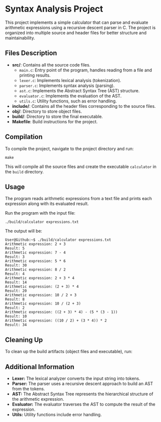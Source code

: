 # Syntax Analysis Project

This project implements a simple calculator that can parse and evaluate arithmetic expressions using a recursive descent parser in C. The project is organized into multiple source and header files for better structure and maintainability.

## Files Description

- **src/**: Contains all the source code files.
  - `main.c`: Entry point of the program, handles reading from a file and printing results.
  - `lexer.c`: Implements lexical analysis (tokenization).
  - `parser.c`: Implements syntax analysis (parsing).
  - `ast.c`: Implements the Abstract Syntax Tree (AST) structure.
  - `evaluator.c`: Implements the evaluation of the AST.
  - `utils.c`: Utility functions, such as error handling.
- **include/**: Contains all the header files corresponding to the source files.
- **obj/**: Directory to store object files.
- **build/**: Directory to store the final executable.
- **Makefile**: Build instructions for the project.

## Compilation

To compile the project, navigate to the project directory and run:

```console
make
```

This will compile all the source files and create the executable `calculator` in the `build` directory.

## Usage
The program reads arithmetic expressions from a text file and prints each expression along with its evaluated result.

Run the program with the input file:

```console
./build/calculator expressions.txt
```
The output will be:

```console
User@Github:~$ ./build/calculator expressions.txt 
Arithmetic expression: 2 + 3
Result: 5
Arithmetic expression: 7 - 4
Result: 3
Arithmetic expression: 5 * 6
Result: 30
Arithmetic expression: 8 / 2
Result: 4
Arithmetic expression: 2 + 3 * 4
Result: 14
Arithmetic expression: (2 + 3) * 4
Result: 20
Arithmetic expression: 10 / 2 + 3
Result: 8
Arithmetic expression: 10 / (2 + 3)
Result: 2
Arithmetic expression: ((2 + 3) * 4) - (5 * (3 - 1))
Result: 10
Arithmetic expression: ((10 / 2) + (3 * 4)) * 2
Result: 34
```

## Cleaning Up
To clean up the build artifacts (object files and executable), run:


## Additional Information
- **Lexer:** The lexical analyzer converts the input string into tokens.
- **Parser:** The parser uses a recursive descent approach to build an AST from the tokens.
- **AST:** The Abstract Syntax Tree represents the hierarchical structure of the arithmetic expression.
- **Evaluator:** The evaluator traverses the AST to compute the result of the expression.
- **Utils:** Utility functions include error handling.